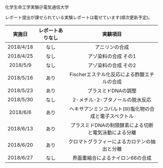 化学生命工学実験＠電気通信大学

レポート提出が課せられている実験レポートは載せています(順次更新予定)。


|実施日|レポートありなし|実験項目|
|:--:|:--:|:--:|
|2018/4/18|なし|アニリンの合成|
|2018/4/25|なし|アゾ染料の合成 その1|
|2018/5/9|なし|アゾ染料の合成 その2|
|2018/5/16|あり|Fischerエステル化反応による酢酸エチルの合成|
|2018/5/23|あり|プラスミドDNAの調整|
|2018/5/30|なし|2-メチル-2-ブタノールの脱水反応|
|2018/6/6|あり|ヘキサアンミンコバルト(Ⅲ)塩化物の合成と電子スペクトル|
|2018/6/13|あり|プラスミドDNAの制限酵素による切断と電気泳動による分離|
|2018/6/20|あり|クロマトグラフィーによるカロテンの抽出と分離|
|2018/6/27|なし|界面重縮合によるナイロン66の合成|
